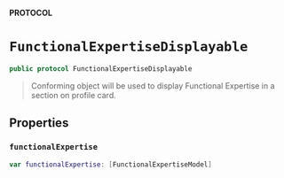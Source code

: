 **PROTOCOL**

# `FunctionalExpertiseDisplayable`

```swift
public protocol FunctionalExpertiseDisplayable
```

> Conforming object will be used to display Functional Expertise in a section on profile card.

## Properties
### `functionalExpertise`

```swift
var functionalExpertise: [FunctionalExpertiseModel]
```
